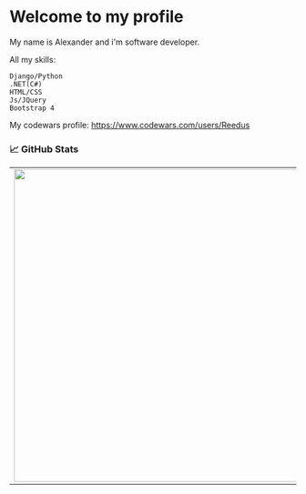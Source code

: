 # Welcome to my profile



My name is Alexander and i'm software developer.

All my skills:

  ```
  Django/Python
  .NET(C#)
  HTML/CSS
  Js/JQuery
  Bootstrap 4
  ```

My codewars profile: https://www.codewars.com/users/Reedus

### 📈 GitHub Stats
<p align="center">
  <table>
  <tr>
      <td><img width="550px" src="https://github-readme-stats.vercel.app/api/top-langs/?username=reedus0&hide=html&layout=compact&hide_border=true&hide_title=true" /></td>
  </tr>   
</table>
</p>

